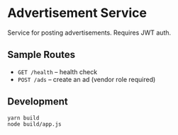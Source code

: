 # Advertisement Service

Service for posting advertisements. Requires JWT auth.

## Sample Routes
- `GET /health` – health check
- `POST /ads` – create an ad (vendor role required)

## Development
```bash
yarn build
node build/app.js
```
